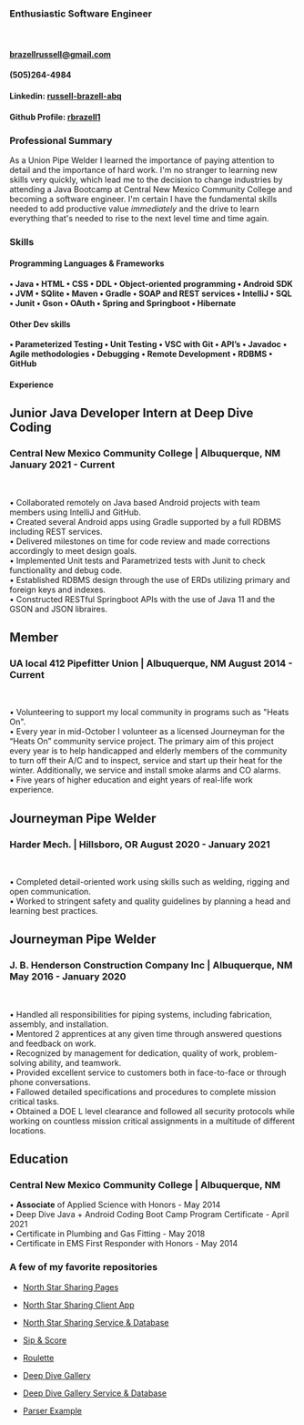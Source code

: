

### Enthusiastic Software Engineer 

<br>

#### [brazellrussell@gmail.com](mailto:brazellrussell@gmail.com)
#### (505)264-4984  
#### Linkedin: [russell-brazell-abq](https://www.linkedin.com/in/russell-brazell-abq) 
#### Github Profile: [rbrazell1](https://github.com/rbrazell1)

### Professional Summary
As a Union Pipe Welder I learned the importance of paying attention to detail and the importance 
of hard work. I'm no stranger to learning new skills very quickly, which lead me to the decision 
to change industries by attending a Java Bootcamp at Central New Mexico Community College and
becoming a software engineer. I'm certain I have the fundamental skills needed to add productive
value _immediately_ and the drive to learn everything that's needed to rise to the next level time 
and time again.

### Skills

#### Programming Languages & Frameworks	
**•	Java	•	HTML	•	CSS	•	DDL	•	Object-oriented programming	•	Android SDK
•	JVM	•	SQlite	•	Maven	•	Gradle	•	SOAP and REST services	•	IntelliJ
•	SQL	•	Junit	•	Gson	•	OAuth	•	Spring and Springboot	•	Hibernate**

#### Other Dev skills
**•	Parameterized Testing	•	Unit Testing	•	VSC with Git	•	API’s	•	Javadoc
•	Agile methodologies	•	Debugging	•	Remote Development	•	RDBMS	•	GitHub**

#### Experience

## Junior Java Developer Intern at Deep Dive Coding

### Central New Mexico Community College | Albuquerque, NM 	January 2021 - Current

<br>

•	Collaborated remotely on Java based Android projects with team members using IntelliJ and GitHub. <br>
•	Created several Android apps using Gradle supported by a full RDBMS including REST services. <br>
•	Delivered milestones on time for code review and made corrections accordingly to meet design goals. <br>
•	Implemented Unit tests and Parametrized tests with Junit to check functionality and debug code. <br>
•	Established RDBMS design through the use of ERDs utilizing primary and foreign keys and indexes. <br>
•	Constructed RESTful Springboot APIs with the use of Java 11 and the GSON and JSON libraires. <br>
## Member 
### UA local 412 Pipefitter Union | Albuquerque, NM 	August 2014 - Current

<br>

•	Volunteering to support my local community in programs such as "Heats On". <br>
•	Every year in mid-October I volunteer as a licensed Journeyman for the “Heats On” community 
service project. The primary aim of this project every year is to help handicapped and elderly
members of the community to turn off their A/C and to inspect, service and start up their heat for
the winter. Additionally, we service and install smoke alarms and CO alarms. <br>
•	Five years of higher education and eight years of real-life work experience. <br> 

## Journeyman Pipe Welder
### Harder Mech. | Hillsboro, OR 	August 2020 - January 2021

<br>

•	Completed detail-oriented work using skills such as welding, rigging and open communication. <br>
•	Worked to stringent safety and quality guidelines by planning a head and learning best practices. <br>

## Journeyman Pipe Welder 
### J. B. Henderson Construction Company Inc | Albuquerque, NM 	May 2016 - January 2020

<br>

•	Handled all responsibilities for piping systems, including fabrication, assembly, and installation. <br>
•	Mentored 2 apprentices at any given time through answered questions and feedback on work. <br>
•	Recognized by management for dedication, quality of work, problem-solving ability, and teamwork. <br>
•	Provided excellent service to customers both in face-to-face or through phone conversations. <br>
•	Fallowed detailed specifications and procedures to complete mission critical tasks. <br>
•	Obtained a DOE L level clearance and followed all security protocols while working on countless
mission critical assignments in a multitude of different locations. <br>  

## Education
### Central New Mexico Community College | Albuquerque, NM

•	**Associate** of Applied Science with Honors - May 2014 <br>
•	Deep Dive Java + Android Coding Boot Camp Program Certificate - April 2021 <br>
•	Certificate in Plumbing and Gas Fitting - May 2018 <br>
•	Certificate in EMS First Responder with Honors - May 2014 <br>

### A few of my favorite repositories 

* [North Star Sharing Pages](https://north-star-sharing.github.io/)
  
* [North Star Sharing Client App](https://github.com/north-star-sharing/north-star-sharing-client)
  
* [North Star Sharing Service & Database](https://github.com/north-star-sharing/north-star-sharing-service)

* [Sip & Score](https://github.com/ddc-java-12/personal-android-project-rbrazell1)

* [Roulette](https://github.com/rbrazell1/roulette)

* [Deep Dive Gallery](https://github.com/rbrazell1/deep-dive-gallery)

* [Deep Dive Gallery Service & Database](https://github.com/rbrazell1/deepdivegallery-service)

* [Parser Example](https://github.com/rbrazell1/schema-parser)

